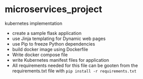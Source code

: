 # microservices_project
kubernetes implementation

- create a sample flask application
- use Jinja templating for Dynamic web pages
- use Pip to freeze Python dependencies
- build docker image using Dockerfile
- Write docker compose file
- write Kubernetes manifest files for application
- All requirements needed for this file can be gooten from the requirements.txt file with `pip install -r requirements.txt`
